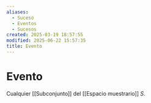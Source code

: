 ```yaml
---
aliases:
  - Suceso
  - Eventos
  - Sucesos
created: 2025-03-19 18:57:55
modified: 2025-06-22 15:57:35
title: Evento
---
```


# Evento

Cualquier [[Subconjunto]] del [[Espacio muestrario]] $S$.
